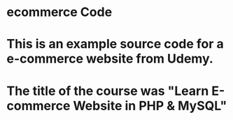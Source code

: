 # ecommerce Code
# This is an example source code for a e-commerce website from Udemy.
# The title of the course was "Learn E-commerce Website in PHP & MySQL"

